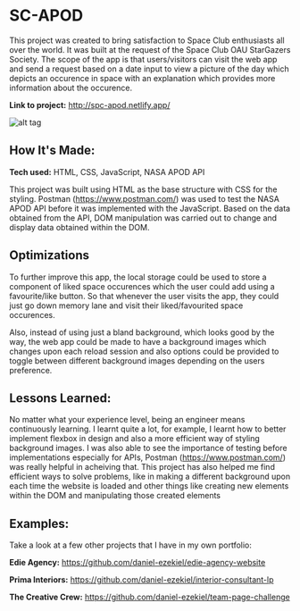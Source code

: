 # SC-APOD
This project was created to bring satisfaction to Space Club enthusiasts all over the world. It was built at the request of the Space Club OAU StarGazers Society. The scope of the app is that users/visitors can visit the web app and send a request based on a date input to view a picture of the day which depicts an occurence in space with an explanation which provides more information about the occurence.

**Link to project:** http://spc-apod.netlify.app/

![alt tag](https://www.awesomescreenshot.com/video/8892277?key=2b58a932200cc6ef5e4b20a73d6273b2)

## How It's Made:

**Tech used:** HTML, CSS, JavaScript, NASA APOD API

This project was built using HTML as the base structure with CSS for the styling. Postman (https://www.postman.com/) was used to test the NASA APOD API before it was implemented with the JavaScript. Based on the data obtained from the API, DOM manipulation was carried out to change and display data obtained within the DOM.

## Optimizations

To further improve this app, the local storage could be used to store a component of liked space occurences which the user could add using a favourite/like button. So that whenever the user visits the app, they could just go down memory lane and visit their liked/favourited space occurences.

Also, instead of using just a bland background, which looks good by the way, the web app could be made to have a background images which changes upon each reload session and also options could be provided to toggle between different background images depending on the users preference. 

## Lessons Learned:

No matter what your experience level, being an engineer means continuously learning. I learnt quite a lot, for example, I learnt how to better implement flexbox in design and also a more efficient way of styling background images.
I was also able to see the importance of testing before implementations especially for APIs, Postman (https://www.postman.com/) was really helpful in acheiving that.
This project has also helped me find efficient ways to solve problems, like in making a different background upon each time the website is loaded and other things like creating new elements within the DOM and manipulating those created elements

## Examples:
Take a look at a few other projects that I have in my own portfolio:

**Edie Agency:** https://github.com/daniel-ezekiel/edie-agency-website

**Prima Interiors:** https://github.com/daniel-ezekiel/interior-consultant-lp

**The Creative Crew:** https://github.com/daniel-ezekiel/team-page-challenge



